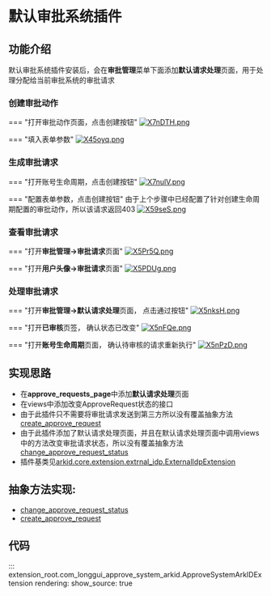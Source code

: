 # 默认审批系统插件

## 功能介绍
默认审批系统插件安装后，会在**审批管理**菜单下面添加**默认请求处理**页面，用于处理分配给当前审批系统的审批请求

### 创建审批动作
=== "打开审批动作页面，点击创建按钮"
    [![X7nDTH.png](https://s1.ax1x.com/2022/06/16/X7nDTH.png)](https://imgtu.com/i/X7nDTH)

=== "填入表单参数"
    [![X45oyq.png](https://s1.ax1x.com/2022/06/14/X45oyq.png)](https://imgtu.com/i/X45oyq)


### 生成审批请求

=== "打开账号生命周期，点击创建按钮"
    [![X7nulV.png](https://s1.ax1x.com/2022/06/16/X7nulV.png)](https://imgtu.com/i/X7nulV)

=== "配置表单参数，点击创建按钮"
    由于上个步骤中已经配置了针对创建生命周期配置的审批动作，所以该请求返回403
    [![X59seS.png](https://s1.ax1x.com/2022/06/14/X59seS.png)](https://imgtu.com/i/X59seS)


### 查看审批请求

=== "打开**审批管理->审批请求**页面"
    [![X5Pr5Q.png](https://s1.ax1x.com/2022/06/14/X5Pr5Q.png)](https://imgtu.com/i/X5Pr5Q)


=== "打开**用户头像->审批请求**页面"
    [![X5PDUg.png](https://s1.ax1x.com/2022/06/14/X5PDUg.png)](https://imgtu.com/i/X5PDUg)


### 处理审批请求

=== "打开**审批管理->默认请求处理**页面， 点击通过按钮"
    [![X5nksH.png](https://s1.ax1x.com/2022/06/14/X5nksH.png)](https://imgtu.com/i/X5nksH)


=== "打开**已审核**页签， 确认状态已改变"
    [![X5nFQe.png](https://s1.ax1x.com/2022/06/14/X5nFQe.png)](https://imgtu.com/i/X5nFQe)


=== "打开**账号生命周期**页面， 确认待审核的请求重新执行"
    [![X5nPzD.png](https://s1.ax1x.com/2022/06/14/X5nPzD.png)](https://imgtu.com/i/X5nPzD)

    

## 实现思路
- 在**approve_requests_page**中添加**默认请求处理**页面
- 在views中添加改变ApproveRequest状态的接口
- 由于此插件只不需要将审批请求发送到第三方所以没有覆盖抽象方法[create_approve_request](#extension_root.com_longgui_approve_system_arkid.ApproveSystemArkIDExtension.create_approve_request)
- 由于此插件添加了默认请求处理页面，并且在默认请求处理页面中调用views中的方法改变审批请求状态，所以没有覆盖抽象方法[change_approve_request_status](#extension_root.com_longgui_approve_system_arkid.ApproveSystemArkIDExtension.change_approve_request_status)
- 插件基类见[arkid.core.extension.extrnal_idp.ExternalIdpExtension](/%20%20开发者指南/%20插件分类/数据同步/)

## 抽象方法实现:
* [change_approve_request_status](#extension_root.com_longgui_approve_system_arkid.ApproveSystemArkIDExtension.change_approve_request_status)
* [create_approve_request](#extension_root.com_longgui_approve_system_arkid.ApproveSystemArkIDExtension.create_approve_request)



## 代码

::: extension_root.com_longgui_approve_system_arkid.ApproveSystemArkIDExtension
    rendering:
        show_source: true